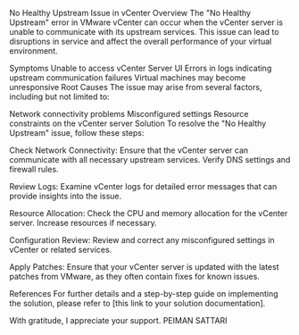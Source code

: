 No Healthy Upstream Issue in vCenter
Overview
The "No Healthy Upstream" error in VMware vCenter can occur when the vCenter server is unable to communicate with its upstream services. This issue can lead to disruptions in service and affect the overall performance of your virtual environment.

Symptoms
Unable to access vCenter Server UI
Errors in logs indicating upstream communication failures
Virtual machines may become unresponsive
Root Causes
The issue may arise from several factors, including but not limited to:

Network connectivity problems
Misconfigured settings
Resource constraints on the vCenter server
Solution
To resolve the "No Healthy Upstream" issue, follow these steps:

Check Network Connectivity: Ensure that the vCenter server can communicate with all necessary upstream services. Verify DNS settings and firewall rules.

Review Logs: Examine vCenter logs for detailed error messages that can provide insights into the issue.

Resource Allocation: Check the CPU and memory allocation for the vCenter server. Increase resources if necessary.

Configuration Review: Review and correct any misconfigured settings in vCenter or related services.

Apply Patches: Ensure that your vCenter server is updated with the latest patches from VMware, as they often contain fixes for known issues.

References
For further details and a step-by-step guide on implementing the solution, please refer to [this link to your solution documentation].

With gratitude, I appreciate your support.
PEIMAN SATTARI
